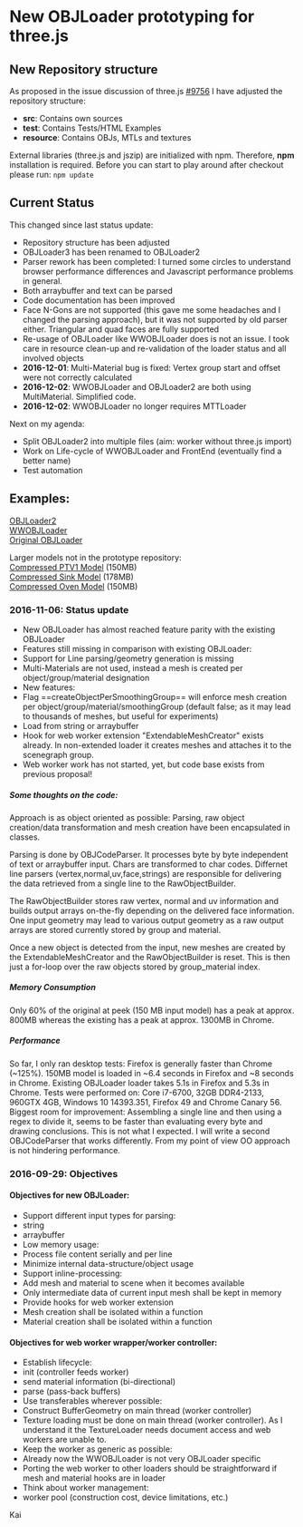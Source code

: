 New OBJLoader prototyping for three.js
===

## New Repository structure
As proposed in the issue discussion of three.js [#9756](https://github.com/mrdoob/three.js/issues/9756) I have adjusted the repository structure:
- **src**: Contains own sources
- **test**: Contains Tests/HTML Examples
- **resource**: Contains OBJs, MTLs and textures

External libraries (three.js and jszip) are initialized with npm. Therefore, **npm** installation is required.
Before you can start to play around after checkout please run:
`npm update`


## Current Status
This changed since last status update:
- Repository structure has been adjusted
- OBJLoader3 has been renamed to OBJLoader2
- Parser rework has been completed: I turned some circles to understand browser performance differences and Javascript performance problems in general.
- Both arraybuffer and text can be parsed
- Code documentation has been improved
- Face N-Gons are not supported (this gave me some headaches and I changed the parsing approach), but it was not supported by old parser either. Triangular and quad faces are fully supported
- Re-usage of OBJLoader like WWOBJLoader does is not an issue. I took care in resource clean-up and re-validation of the loader status and all involved objects
- **2016-12-01**: Multi-Material bug is fixed: Vertex group start and offset were not correctly calculated
- **2016-12-02**: WWOBJLoader and OBJLoader2 are both using MultiMaterial. Simplified code.
- **2016-12-02**: WWOBJLoader no longer requires MTTLoader

Next on my agenda:
- Split OBJLoader2 into multiple files (aim: worker without three.js import)
- Work on Life-cycle of WWOBJLoader and FrontEnd (eventually find a better name)
- Test automation

## Examples:
[OBJLoader2](http://kaisalmen.de/proto/test/webgl_loader_objloader2_direct.html)<br>
[WWOBJLoader](http://kaisalmen.de/proto/test/webgl_loader_wwobj.html)<br>
[Original OBJLoader](http://kaisalmen.de/proto/test/three.js.old/webgl_loader_objloader_direct.html)

Larger models not in the prototype repository:<br>
[Compressed PTV1 Model](http://kaisalmen.de/proto/resource/obj/PTV1/PTV1.zip) (150MB)<br>
[Compressed Sink Model](http://kaisalmen.de/proto/resource/obj/zomax/zomax-net_haze-sink-scene.zip) (178MB)<br>
[Compressed Oven Model](http://kaisalmen.de/proto/resource/obj/zomax/zomax-net_haze-oven-scene.zip) (150MB)


### 2016-11-06: Status update
- New OBJLoader has almost reached feature parity with the existing OBJLoader
- Features still missing in comparison with existing OBJLoader:
 - Support for Line parsing/geometry generation is missing
 - Multi-Materials are not used, instead a mesh is created per object/group/material designation
- New features:
 - Flag ==createObjectPerSmoothingGroup== will enforce mesh creation per object/group/material/smoothingGroup (default false; as it may lead to thousands of meshes, but useful for experiments)
  - Load from string or arraybuffer
  - Hook for web worker extension "ExtendableMeshCreator" exists already. In non-extended loader it creates meshes and attaches it to the scenegraph group.
- Web worker work has not started, yet, but code base exists from previous proposal!

##### Some thoughts on the code:
Approach is as object oriented as possible: Parsing, raw object creation/data transformation and mesh creation have been encapsulated in classes.

Parsing is done by OBJCodeParser. It processes byte by byte independent of text or arraybuffer input. Chars are transformed to char codes. Differnet line parsers (vertex,normal,uv,face,strings) are responsible for delivering the data retrieved from a single line to the RawObjectBuilder.

The RawObjectBuilder stores raw vertex, normal and uv information and builds output arrays on-the-fly depending on the delivered face information. One input geometry may lead to various output geometry as a raw output arrays are stored currently stored by group and material.

Once a new object is detected from the input, new meshes are created by the ExtendableMeshCreator and the RawObjectBuilder is reset. This is then just a for-loop over the raw objects stored by group_material index.

##### Memory Consumption
Only 60% of the original at peek (150 MB input model) has a peak at  approx. 800MB whereas the existing has a peak at approx. 1300MB in Chrome.

##### Performance
So far, I only ran desktop tests: Firefox is generally faster than Chrome (~125%). 150MB model is loaded in ~6.4 seconds in Firefox and ~8 seconds in Chrome. Existing OBJLoader loader takes 5.1s in Firefox and 5.3s in Chrome.
Tests were performed on: Core i7-6700, 32GB DDR4-2133, 960GTX 4GB, Windows 10 14393.351, Firefox 49 and Chrome Canary 56.
Biggest room for improvement: Assembling a single line and then using a regex to divide it, seems to be faster than evaluating every byte and drawing conclusions. This is not what I expected. I will write a second OBJCodeParser that works differently. From my point of view OO approach is not hindering performance.


### 2016-09-29: Objectives

#### Objectives for new OBJLoader:
- Support different input types for parsing:
 - string
 - arraybuffer
- Low memory usage:
 - Process file content serially and per line
 - Minimize internal data-structure/object usage
- Support inline-processing:
 - Add mesh and material to scene when it becomes available
 - Only intermediate data of current input mesh shall be kept in memory
- Provide hooks for web worker extension
 - Mesh creation shall be isolated within a function
 - Material creation shall be isolated within a function


#### Objectives for web worker wrapper/worker controller:
- Establish lifecycle:
 - init (controller feeds worker)
 - send material information (bi-directional)
 - parse (pass-back buffers)
- Use transferables wherever possible:
 - Construct BufferGeometry on main thread (worker controller)
 - Texture loading must be done on main thread (worker controller). As I understand it the TextureLoader needs document access and web workers are unable to.
- Keep the worker as generic as possible:
 - Already now the WWOBJLoader is not very OBJLoader specific
 - Porting the web worker to other loaders should be straightforward if mesh and material hooks are in loader
- Think about worker management:
 - worker pool (construction cost, device limitations, etc.)

Kai
